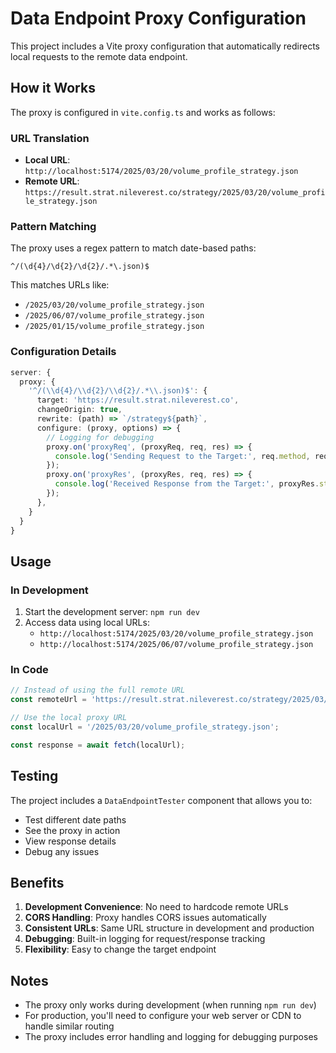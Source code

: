 # Data Endpoint Proxy Configuration

This project includes a Vite proxy configuration that automatically redirects local requests to the remote data endpoint.

## How it Works

The proxy is configured in `vite.config.ts` and works as follows:

### URL Translation
- **Local URL**: `http://localhost:5174/2025/03/20/volume_profile_strategy.json`
- **Remote URL**: `https://result.strat.nileverest.co/strategy/2025/03/20/volume_profile_strategy.json`

### Pattern Matching
The proxy uses a regex pattern to match date-based paths:
```
^/(\d{4}/\d{2}/\d{2}/.*\.json)$
```

This matches URLs like:
- `/2025/03/20/volume_profile_strategy.json`
- `/2025/06/07/volume_profile_strategy.json`
- `/2025/01/15/volume_profile_strategy.json`

### Configuration Details

```typescript
server: {
  proxy: {
    '^/(\\d{4}/\\d{2}/\\d{2}/.*\\.json)$': {
      target: 'https://result.strat.nileverest.co',
      changeOrigin: true,
      rewrite: (path) => `/strategy${path}`,
      configure: (proxy, options) => {
        // Logging for debugging
        proxy.on('proxyReq', (proxyReq, req, res) => {
          console.log('Sending Request to the Target:', req.method, req.url);
        });
        proxy.on('proxyRes', (proxyRes, req, res) => {
          console.log('Received Response from the Target:', proxyRes.statusCode, req.url);
        });
      },
    }
  }
}
```

## Usage

### In Development
1. Start the development server: `npm run dev`
2. Access data using local URLs:
   - `http://localhost:5174/2025/03/20/volume_profile_strategy.json`
   - `http://localhost:5174/2025/06/07/volume_profile_strategy.json`

### In Code
```typescript
// Instead of using the full remote URL
const remoteUrl = 'https://result.strat.nileverest.co/strategy/2025/03/20/volume_profile_strategy.json';

// Use the local proxy URL
const localUrl = '/2025/03/20/volume_profile_strategy.json';

const response = await fetch(localUrl);
```

## Testing

The project includes a `DataEndpointTester` component that allows you to:
- Test different date paths
- See the proxy in action
- View response details
- Debug any issues

## Benefits

1. **Development Convenience**: No need to hardcode remote URLs
2. **CORS Handling**: Proxy handles CORS issues automatically
3. **Consistent URLs**: Same URL structure in development and production
4. **Debugging**: Built-in logging for request/response tracking
5. **Flexibility**: Easy to change the target endpoint

## Notes

- The proxy only works during development (when running `npm run dev`)
- For production, you'll need to configure your web server or CDN to handle similar routing
- The proxy includes error handling and logging for debugging purposes 